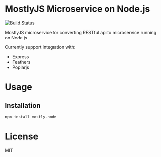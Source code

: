 MostlyJS Microservice on Node.js
================================

[![Build Status](https://travis-ci.org/mostlyjs/mostly-node.svg)](https://travis-ci.org/mostlyjs/mostly-node)

MostlyJS microservice for converting RESTful api to microservice running on Node.js.

Currently support integration with:
* Express
* Feathers
* Poplarjs

# Usage

## Installation

```bash
npm install mostly-node
```

# License

MIT